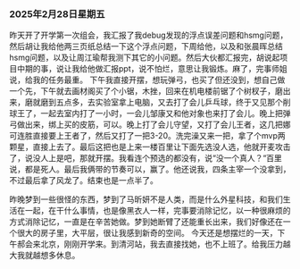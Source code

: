 ### 2025年2月28日星期五

昨天开了开学第一次组会，我汇报了我debug发现的浮点误差问题和hsmg问题，然后胡让我给他两三页纸总结一下这个浮点问题，下周给他，以及和张晨晖总结hsmg问题，以及让周江瑜帮我测下其它的小问题。然后大伙都汇报完，胡说起项目中期的事，说让我给他做汇报ppt，说不怕烂，意思让我锻炼。麻了，完事师姐说，给我的任务最重。
下午我直接开摆，想玩弹弓，也买了但还没到，想自己做一个先，下午就去画材阁买了个小锯，木挫，回来在机电楼前锯了个树杈子，磨出来，磨就磨到五点多，去实验室拿上电脑，又去打了会儿乒乓球，终于又见那个削球王了，一起去室内打了一小时，一会儿邹康又和他对象也来打了会儿。晚上把弹弓做出来，绑上买的皮筋，可以。晚上打了会儿守望，又打了会儿王者，这几把娜可连胜直接要上王者了，然后又打了一把3-20。洗完澡又来一把，拿了个mvp两颗星，直接上去了。最后这把也是上来一楼百里让下面先选没人选，他就开麦攻击了，说没人上是吧，那就开摆。我看连个预选的都没有，说“没一个真人？“百里说，都是死人。最后我俩带的节奏可以，赢了。他还说我，四条主宰一个没拿到，不过最后拿了风龙了。结束也是一点半了。

昨晚梦到一些很怪的东西，梦到了马昕妍不是人类，而是什么外星科技，和我们生活在一起，在干什么事情，也是像黑衣人一样，完事要消除记忆，以一种很麻烦的方式消除记忆，一直是在辛苦她做。梦到她断臂了还能重长出来，我们好像还在一个很大的房子里，大平层，很让我感到新奇的空间。
今天还是想摆烂的一天，下午郝会来北京，刚刚开学来。到清河站，我去直接找她，也不上班了。给我压力越大我就越想多休息。